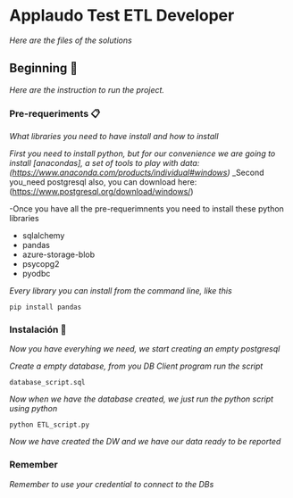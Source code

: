 # Applaudo Test ETL Developer

  _Here are the files of the solutions_

## Beginning 🚀

_Here are the instruction to run the project._


### Pre-requeriments 📋

_What libraries you need to have install and how to install_

_First you need to install python, but for our convenience we are going to install [anacondas], a set of tools to play with data: (https://www.anaconda.com/products/individual#windows)_
_Second you_need postgresql also, you can download here: (https://www.postgresql.org/download/windows/)


-Once you have all the pre-requerimnents you need to install these python libraries 
* sqlalchemy
* pandas
* azure-storage-blob
* psycopg2
* pyodbc

_Every library you can install from the command line, like this_
```
pip install pandas
```

### Instalación 🔧

_Now you have everyhing we need, we start creating an empty postgresql_

_Create a empty database, from you DB Client program run the script_

```
database_script.sql
```

_Now when we have the database created, we just run the python script using python_

```
python ETL_script.py
```

_Now we have created the DW and we have our data ready to be reported_

### Remember 
_Remember to use your credential to connect to the DBs_

